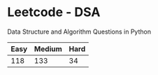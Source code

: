 # Leetcode - DSA

Data Structure and Algorithm Questions in Python

| Easy   |  Medium  | Hard |
|--------|----------|------|
|   118  |    133   |  34  |
